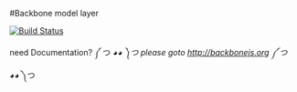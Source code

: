 #Backbone model layer

[![Build Status](https://travis-ci.org/silentMood/backbone.model.svg)](https://travis-ci.org/silentMood/backbone.model)

need Documentation? ༼ つ ◕_◕ ༽つ
please goto http://backbonejs.org ༼ つ ◕_◕ ༽つ